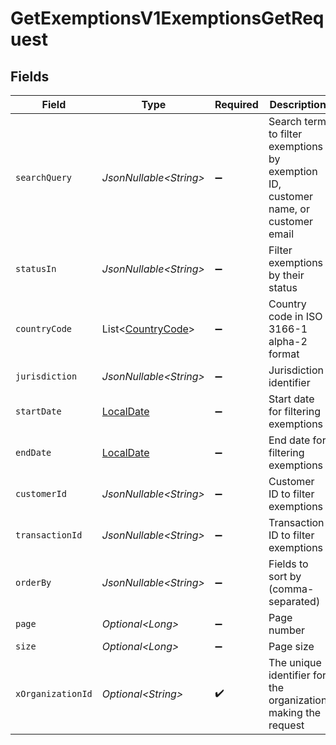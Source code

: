 # GetExemptionsV1ExemptionsGetRequest


## Fields

| Field                                                                              | Type                                                                               | Required                                                                           | Description                                                                        | Example                                                                            |
| ---------------------------------------------------------------------------------- | ---------------------------------------------------------------------------------- | ---------------------------------------------------------------------------------- | ---------------------------------------------------------------------------------- | ---------------------------------------------------------------------------------- |
| `searchQuery`                                                                      | *JsonNullable\<String>*                                                            | :heavy_minus_sign:                                                                 | Search term to filter exemptions by exemption ID, customer name, or customer email | John                                                                               |
| `statusIn`                                                                         | *JsonNullable\<String>*                                                            | :heavy_minus_sign:                                                                 | Filter exemptions by their status                                                  |                                                                                    |
| `countryCode`                                                                      | List\<[CountryCode](../../models/operations/CountryCode.md)>                       | :heavy_minus_sign:                                                                 | Country code in ISO 3166-1 alpha-2 format                                          | US                                                                                 |
| `jurisdiction`                                                                     | *JsonNullable\<String>*                                                            | :heavy_minus_sign:                                                                 | Jurisdiction identifier                                                            | CA                                                                                 |
| `startDate`                                                                        | [LocalDate](https://docs.oracle.com/javase/8/docs/api/java/time/LocalDate.html)    | :heavy_minus_sign:                                                                 | Start date for filtering exemptions                                                | 2024-01-01                                                                         |
| `endDate`                                                                          | [LocalDate](https://docs.oracle.com/javase/8/docs/api/java/time/LocalDate.html)    | :heavy_minus_sign:                                                                 | End date for filtering exemptions                                                  | 2024-01-01                                                                         |
| `customerId`                                                                       | *JsonNullable\<String>*                                                            | :heavy_minus_sign:                                                                 | Customer ID to filter exemptions                                                   | cust_1234                                                                          |
| `transactionId`                                                                    | *JsonNullable\<String>*                                                            | :heavy_minus_sign:                                                                 | Transaction ID to filter exemptions                                                | trans_1234                                                                         |
| `orderBy`                                                                          | *JsonNullable\<String>*                                                            | :heavy_minus_sign:                                                                 | Fields to sort by (comma-separated)                                                |                                                                                    |
| `page`                                                                             | *Optional\<Long>*                                                                  | :heavy_minus_sign:                                                                 | Page number                                                                        |                                                                                    |
| `size`                                                                             | *Optional\<Long>*                                                                  | :heavy_minus_sign:                                                                 | Page size                                                                          |                                                                                    |
| `xOrganizationId`                                                                  | *Optional\<String>*                                                                | :heavy_check_mark:                                                                 | The unique identifier for the organization making the request                      | org_12345                                                                          |